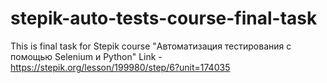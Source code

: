 # stepik-auto-tests-course-final-task
This is final task for Stepik course "Автоматизация тестирования с помощью Selenium и Python"
Link - https://stepik.org/lesson/199980/step/6?unit=174035
